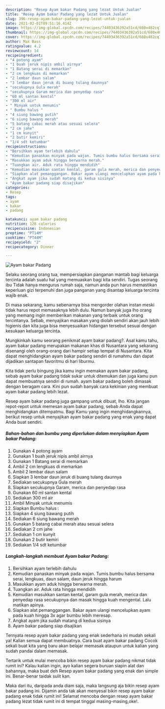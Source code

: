 ```yaml
---
description: "Resep Ayam bakar Padang yang lezat Untuk Jualan"
title: "Resep Ayam bakar Padang yang lezat Untuk Jualan"
slug: 396-resep-ayam-bakar-padang-yang-lezat-untuk-jualan
date: 2021-02-01T09:51:16.414Z
image: https://img-global.cpcdn.com/recipes/74403436392a51cd/680x482cq70/ayam-bakar-padang-foto-resep-utama.jpg
thumbnail: https://img-global.cpcdn.com/recipes/74403436392a51cd/680x482cq70/ayam-bakar-padang-foto-resep-utama.jpg
cover: https://img-global.cpcdn.com/recipes/74403436392a51cd/680x482cq70/ayam-bakar-padang-foto-resep-utama.jpg
author: Max Bass
ratingvalue: 4.2
reviewcount: 14
recipeingredient:
- "4 potong ayam"
- "1 buah jeruk nipis ambil airnya"
- "1 Batang serai di memarkan"
- "2 cm lengkuas di memarkan"
- "2 lembar daun salam"
- "3 lembar daun jeruk di buang tulang daunnya"
- "secukupnya Gula merah"
- "secukupnya Garam merica dan penyedap rasa"
- "60 ml santan kental"
- "300 ml air"
- " Minyak untuk menumis"
- " Bumbu halus "
- "4 siung bawang putih"
- "6 siung bawang merah"
- "5 batang cabai merah atau sesuai selera"
- "2 cm jahe"
- "1 cm kunyit"
- "2 butir kemiri"
- "1/4 sdt ketumbar"
recipeinstructions:
- "Bersihkan ayam terlebih dahulu"
- "Kemudian panaskan minyak pada wajan. Tumis bumbu halus bersama serai, lengkuas, daun salam, daun jeruk hingga harum"
- "Masukkan ayam aduk hingga berwarna merah."
- "Tuangkan air. Aduk rata hingga mendidih"
- "Kemudian masukkan santan kental, garam gula merah, merica dan penyedap rasa secukupnya dan masak hingga kuah mengental. Lalu matikan apinya."
- "Siapkan alat pemanggangan. Bakar ayam ulangi mencelupkan ayam pada kuah hingga 3x agar bumbu lebih meresap."
- "Angkat ayam jika sudah matang di kedua sisinya"
- "Ayam bakar padang siap disajikan"
categories:
- Resep
tags:
- ayam
- bakar
- padang

katakunci: ayam bakar padang 
nutrition: 128 calories
recipecuisine: Indonesian
preptime: "PT14M"
cooktime: "PT44M"
recipeyield: "2"
recipecategory: Dinner

---
```



![Ayam bakar Padang](https://img-global.cpcdn.com/recipes/74403436392a51cd/680x482cq70/ayam-bakar-padang-foto-resep-utama.jpg)

Selaku seorang orang tua, mempersiapkan panganan mantab bagi keluarga tercinta adalah suatu hal yang memuaskan bagi kita sendiri. Tugas seorang ibu Tidak hanya mengurus rumah saja, namun anda pun harus memastikan keperluan gizi terpenuhi dan juga panganan yang disantap keluarga tercinta wajib enak.

Di masa  sekarang, kamu sebenarnya bisa mengorder olahan instan meski tidak harus repot memasaknya lebih dulu. Namun banyak juga lho orang yang memang ingin memberikan makanan yang terbaik untuk orang tercintanya. Sebab, menyajikan masakan yang diolah sendiri akan jauh lebih higienis dan kita juga bisa menyesuaikan hidangan tersebut sesuai dengan kesukaan keluarga tercinta. 



Mungkinkah kamu seorang penikmat ayam bakar padang?. Asal kamu tahu, ayam bakar padang merupakan makanan khas di Nusantara yang sekarang disenangi oleh orang-orang dari hampir setiap tempat di Nusantara. Kita dapat menghidangkan ayam bakar padang sendiri di rumahmu dan dapat dijadikan santapan favoritmu di hari liburmu.

Kita tidak perlu bingung jika kamu ingin memakan ayam bakar padang, sebab ayam bakar padang tidak sukar untuk ditemukan dan juga kamu pun dapat membuatnya sendiri di rumah. ayam bakar padang boleh dimasak dengan beragam cara. Kini pun sudah banyak cara kekinian yang membuat ayam bakar padang lebih lezat.

Resep ayam bakar padang juga gampang untuk dibuat, lho. Kita jangan repot-repot untuk memesan ayam bakar padang, sebab Anda dapat menghidangkan ditempatmu. Bagi Kamu yang ingin menghidangkannya, berikut resep untuk menyajikan ayam bakar padang yang enak yang dapat Anda buat sendiri.

<!--inarticleads1-->

##### Bahan-bahan dan bumbu yang diperlukan dalam menyiapkan Ayam bakar Padang:

1. Gunakan 4 potong ayam
1. Gunakan 1 buah jeruk nipis ambil airnya
1. Gunakan 1 Batang serai di memarkan
1. Ambil 2 cm lengkuas di memarkan
1. Ambil 2 lembar daun salam
1. Siapkan 3 lembar daun jeruk di buang tulang daunnya
1. Sediakan secukupnya Gula merah
1. Siapkan secukupnya Garam, merica dan penyedap rasa
1. Gunakan 60 ml santan kental
1. Sediakan 300 ml air
1. Ambil  Minyak untuk menumis
1. Siapkan  Bumbu halus :
1. Siapkan 4 siung bawang putih
1. Sediakan 6 siung bawang merah
1. Gunakan 5 batang cabai merah atau sesuai selera
1. Sediakan 2 cm jahe
1. Sediakan 1 cm kunyit
1. Gunakan 2 butir kemiri
1. Sediakan 1/4 sdt ketumbar




<!--inarticleads2-->

##### Langkah-langkah membuat Ayam bakar Padang:

1. Bersihkan ayam terlebih dahulu
1. Kemudian panaskan minyak pada wajan. Tumis bumbu halus bersama serai, lengkuas, daun salam, daun jeruk hingga harum
1. Masukkan ayam aduk hingga berwarna merah.
1. Tuangkan air. Aduk rata hingga mendidih
1. Kemudian masukkan santan kental, garam gula merah, merica dan penyedap rasa secukupnya dan masak hingga kuah mengental. Lalu matikan apinya.
1. Siapkan alat pemanggangan. Bakar ayam ulangi mencelupkan ayam pada kuah hingga 3x agar bumbu lebih meresap.
1. Angkat ayam jika sudah matang di kedua sisinya
1. Ayam bakar padang siap disajikan




Ternyata resep ayam bakar padang yang enak sederhana ini mudah sekali ya! Kalian semua dapat membuatnya. Cara buat ayam bakar padang Cocok sekali buat kita yang baru akan belajar memasak ataupun untuk kalian yang sudah pandai dalam memasak.

Tertarik untuk mulai mencoba bikin resep ayam bakar padang nikmat tidak rumit ini? Kalau kalian ingin, ayo kalian segera buruan siapin alat dan bahannya, maka buat deh Resep ayam bakar padang yang enak dan simple ini. Benar-benar taidak sulit kan. 

Maka dari itu, daripada anda diam saja, maka langsung aja bikin resep ayam bakar padang ini. Dijamin anda tak akan menyesal bikin resep ayam bakar padang enak tidak rumit ini! Selamat mencoba dengan resep ayam bakar padang lezat tidak rumit ini di tempat tinggal masing-masing,oke!.

